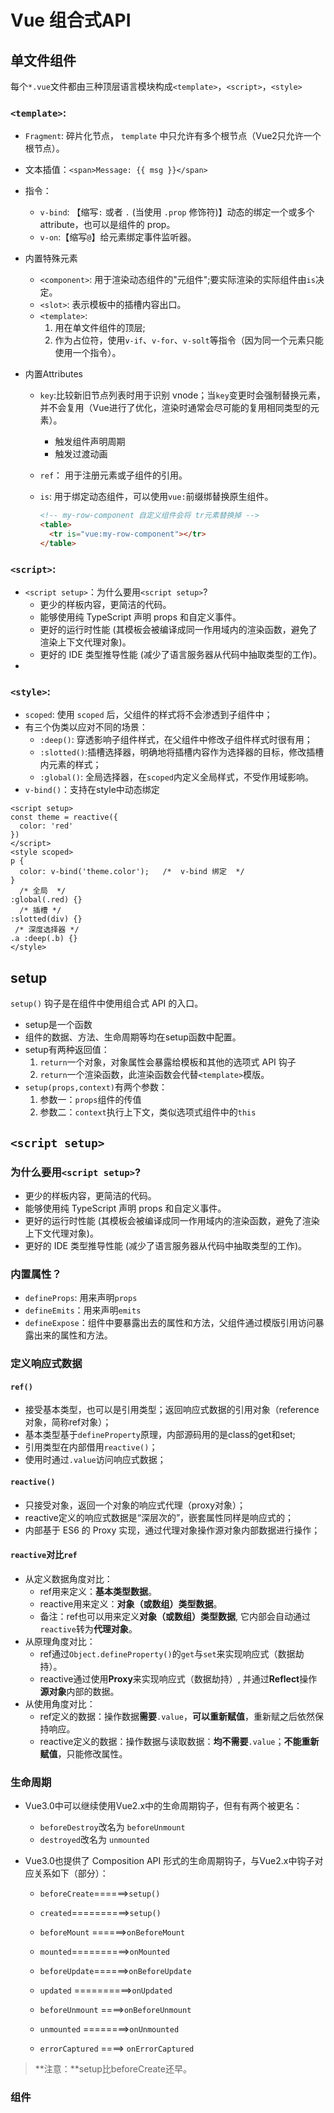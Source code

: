 # Vue 组合式API

## 单文件组件

每个`*.vue`文件都由三种顶层语言模块构成`<template>`，`<script>`，`<style>`

### `<template>`:

- `Fragment`: 碎片化节点， `template` 中只允许有多个根节点（Vue2只允许一个根节点）。

- 文本插值：`<span>Message: {{ msg }}</span>`

- 指令：

  - `v-bind`: 【缩写`:` 或者 `.` (当使用 `.prop` 修饰符)】动态的绑定一个或多个 attribute，也可以是组件的 prop。
  - `v-on`:【缩写`@`】给元素绑定事件监听器。

- 内置特殊元素

  - `<component>`: 用于渲染动态组件的"元组件";要实际渲染的实际组件由`is`决定。
  - `<slot>`: 表示模板中的插槽内容出口。
  - `<template>`: 
    1. 用在单文件组件的顶层;
    2. 作为占位符，使用`v-if`、`v-for`、`v-solt`等指令（因为同一个元素只能使用一个指令）。

- 内置Attributes

  - `key`:比较新旧节点列表时用于识别 vnode；当`key`变更时会强制替换元素，并不会复用（Vue进行了优化，渲染时通常会尽可能的复用相同类型的元素）。

    - 触发组件声明周期
    - 触发过渡动画

  - `ref`： 用于注册元素或子组件的引用。

  - `is`:  用于绑定动态组件，可以使用`vue:`前缀绑替换原生组件。

    ```html
    <!-- my-row-component 自定义组件会将 tr元素替换掉 -->
    <table>
      <tr is="vue:my-row-component"></tr>
    </table>
    ```

### `<script>`:

- `<script setup>`：为什么要用`<script setup>`?
  - 更少的样板内容，更简洁的代码。
  - 能够使用纯 TypeScript 声明 props 和自定义事件。
  - 更好的运行时性能 (其模板会被编译成同一作用域内的渲染函数，避免了渲染上下文代理对象)。
  - 更好的 IDE 类型推导性能 (减少了语言服务器从代码中抽取类型的工作)。
- 

### `<style>`:

- `scoped`: 使用 `scoped` 后，父组件的样式将不会渗透到子组件中；
- 有三个伪类以应对不同的场景：
  - `:deep()`: 穿透影响子组件样式，在父组件中修改子组件样式时很有用；
  - `:slotted()`:插槽选择器，明确地将插槽内容作为选择器的目标，修改插槽内元素的样式；
  - `:global()`: 全局选择器，在`scoped`内定义全局样式，不受作用域影响。
- `v-bind()`：支持在style中动态绑定

```vue
<script setup>
const theme = reactive({
  color: 'red'
})
</script>
<style scoped>
p {
  color: v-bind('theme.color');   /*  v-bind 绑定  */
}
  /* 全局  */
:global(.red) {}
  /* 插槽 */
:slotted(div) {}
 /* 深度选择器 */
.a :deep(.b) {}
</style>
```

## setup

`setup()` 钩子是在组件中使用组合式 API 的入口。

- setup是一个函数
- 组件的数据、方法、生命周期等均在setup函数中配置。
- setup有两种返回值：
  1. `return`一个对象，对象属性会暴露给模板和其他的选项式 API 钩子
  2. `return`一个渲染函数，此渲染函数会代替`<template>`模版。
- `setup(props,context)`有两个参数：
  1. 参数一：`props`组件的传值
  2. 参数二：`context`执行上下文，类似选项式组件中的`this`

## `<script setup>`

### 为什么要用`<script setup>`?

- 更少的样板内容，更简洁的代码。
- 能够使用纯 TypeScript 声明 props 和自定义事件。
- 更好的运行时性能 (其模板会被编译成同一作用域内的渲染函数，避免了渲染上下文代理对象)。
- 更好的 IDE 类型推导性能 (减少了语言服务器从代码中抽取类型的工作)。

### 内置属性？

- `defineProps`: 用来声明`props`
- `defineEmits`：用来声明`emits`
- `defineExpose`：组件中要暴露出去的属性和方法，父组件通过模版引用访问暴露出来的属性和方法。

### 定义响应式数据

#### `ref()`

- 接受基本类型，也可以是引用类型；返回响应式数据的引用对象（reference对象，简称ref对象）；
- 基本类型基于`defineProperty`原理，内部源码用的是class的get和set;
- 引用类型在内部借用`reactive()`；
- 使用时通过`.value`访问响应式数据；

#### `reactive()`

- 只接受对象，返回一个对象的响应式代理（proxy对象）；
- reactive定义的响应式数据是“深层次的”，嵌套属性同样是响应式的；
- 内部基于 ES6 的 Proxy 实现，通过代理对象操作源对象内部数据进行操作；

#### `reactive`对比`ref`

- 从定义数据角度对比：
  - ref用来定义：**基本类型数据**。
  - reactive用来定义：**对象（或数组）类型数据**。
  - 备注：ref也可以用来定义**对象（或数组）类型数据**, 它内部会自动通过`reactive`转为**代理对象**。
- 从原理角度对比：
  - ref通过`Object.defineProperty()`的`get`与`set`来实现响应式（数据劫持）。
  - reactive通过使用**Proxy**来实现响应式（数据劫持）, 并通过**Reflect**操作**源对象**内部的数据。
- 从使用角度对比：
  - ref定义的数据：操作数据**需要**`.value`，**可以重新赋值**，重新赋之后依然保持响应。
  - reactive定义的数据：操作数据与读取数据：**均不需要**`.value`；**不能重新赋值**，只能修改属性。

### 生命周期

- Vue3.0中可以继续使用Vue2.x中的生命周期钩子，但有有两个被更名：

  - `beforeDestroy`改名为 `beforeUnmount`
  - `destroyed`改名为 `unmounted`

- Vue3.0也提供了 Composition API 形式的生命周期钩子，与Vue2.x中钩子对应关系如下（部分）：

  - `beforeCreate`======>`setup()`

  - `created`==========>`setup()`

  - `beforeMount` ======>`onBeforeMount`

  - `mounted`==========>`onMounted`

  - `beforeUpdate`======>`onBeforeUpdate`

  - `updated` ==========>`onUpdated`

  - `beforeUnmount` ====>`onBeforeUnmount`

  - `unmounted` ========>`onUnmounted`

  - `errorCaptured` ====> `onErrorCaptured`

    

> **注意：**setup比beforeCreate还早。


### 组件



